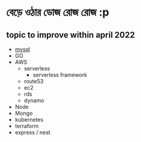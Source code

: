 # বেড়ে ওঠার ডোজ রোজ রোজ  :p 
## topic to improve within april 2022 
- [mysql](/mysql.md)
- GO
- AWS
    - serverless 
        - serverless framework 
    - route53
    - ec2 
    - rds
    - dynamo 
- Node 
- Mongo
- kubernetes
- terraform 
- express / nest  
